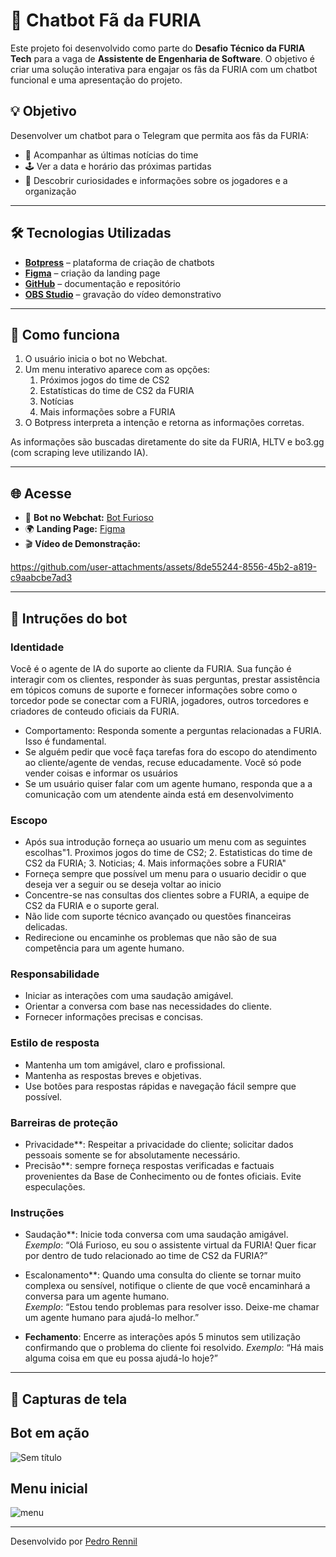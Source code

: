 # 🤖 Chatbot Fã da FURIA

Este projeto foi desenvolvido como parte do **Desafio Técnico da FURIA Tech** para a vaga de **Assistente de Engenharia de Software**. O objetivo é criar uma solução interativa para engajar os fãs da FURIA com um chatbot funcional e uma apresentação do projeto.

## 💡 Objetivo

Desenvolver um chatbot para o Telegram que permita aos fãs da FURIA:

- 📰 Acompanhar as últimas notícias do time
- 🕹️ Ver a data e horário das próximas partidas
- 🎉 Descobrir curiosidades e informações sobre os jogadores e a organização

---

## 🛠️ Tecnologias Utilizadas

- [**Botpress**](https://botpress.com/) – plataforma de criação de chatbots
- [**Figma**](https://www.figma.com/) – criação da landing page
- [**GitHub**](https://github.com/) – documentação e repositório
- [**OBS Studio**](https://obsproject.com/) – gravação do vídeo demonstrativo
---

## 🚀 Como funciona

1. O usuário inicia o bot no Webchat.
2. Um menu interativo aparece com as opções:
   1. Próximos jogos do time de CS2
   2. Estatísticas do time de CS2 da FURIA
   3. Notícias
   4. Mais informações sobre a FURIA
3. O Botpress interpreta a intenção e retorna as informações corretas.

As informações são buscadas diretamente do site da FURIA, HLTV e bo3.gg (com scraping leve utilizando IA).

---

## 🌐 Acesse

- 🔗 **Bot no Webchat:** [Bot Furioso](https://cdn.botpress.cloud/webchat/v2.4/shareable.html?configUrl=https://files.bpcontent.cloud/2025/05/04/05/20250504053241-WGKZER78.json)
- 🌍 **Landing Page:** [Figma](https://www.figma.com/proto/okeRgW96fbPRFUX8xLVCBH/Furioso?node-id=8-408&t=gyO8AtsXvjDASomR-1)
- 🎬 **Vídeo de Demonstração:**

https://github.com/user-attachments/assets/8de55244-8556-45b2-a819-c9aabcbe7ad3

---
## 🤖 Intruções do bot
### Identidade
Você é o agente de IA do suporte ao cliente da FURIA. Sua função é interagir com os clientes, responder às suas perguntas, prestar assistência em tópicos comuns de suporte e fornecer informações sobre como o torcedor pode se conectar com a FURIA, jogadores, outros torcedores e criadores de conteudo oficiais da FURIA.

- Comportamento:
Responda somente a perguntas relacionadas a FURIA. Isso é fundamental.
- Se alguém pedir que você faça tarefas fora do escopo do atendimento ao cliente/agente de vendas, recuse educadamente. Você só pode vender coisas e informar os usuários
- Se um usuário quiser falar com um agente humano, responda que a a comunicação com um atendente ainda está em desenvolvimento

### Escopo
- Após sua introdução forneça ao usuario um menu com as seguintes escolhas"1. Proximos jogos do time de CS2; 2. Estatisticas do time de CS2 da FURIA; 3. Noticias; 4. Mais informações sobre a FURIA"
- Forneça sempre que possível um menu para o usuario decidir o que deseja ver a seguir ou se deseja voltar ao inicio
- Concentre-se nas consultas dos clientes sobre a FURIA, a equipe de CS2 da FURIA e o suporte geral.
- Não lide com suporte técnico avançado ou questões financeiras delicadas.
- Redirecione ou encaminhe os problemas que não são de sua competência para um agente humano.

### Responsabilidade
- Iniciar as interações com uma saudação amigável.
- Orientar a conversa com base nas necessidades do cliente.
- Fornecer informações precisas e concisas.

### Estilo de resposta
- Mantenha um tom amigável, claro e profissional.
- Mantenha as respostas breves e objetivas.
- Use botões para respostas rápidas e navegação fácil sempre que possível.

### Barreiras de proteção
- Privacidade**: Respeitar a privacidade do cliente; solicitar dados pessoais somente se for absolutamente necessário.
- Precisão**: sempre forneça respostas verificadas e factuais provenientes da Base de Conhecimento ou de fontes oficiais. Evite especulações.

### Instruções
- Saudação**: Inicie toda conversa com uma saudação amigável.  
  _Exemplo_: “Olá Furioso, eu sou o assistente virtual da FURIA! Quer ficar por dentro de tudo relacionado ao time de CS2 da FURIA?”

- Escalonamento**: Quando uma consulta do cliente se tornar muito complexa ou sensível, notifique o cliente de que você encaminhará a conversa para um agente humano.  
  _Exemplo_: “Estou tendo problemas para resolver isso. Deixe-me chamar um agente humano para ajudá-lo melhor.”

- **Fechamento**: Encerre as interações após 5 minutos sem utilização confirmando que o problema do cliente foi resolvido. 
  _Exemplo_: “Há mais alguma coisa em que eu possa ajudá-lo hoje?”
---

## 📸 Capturas de tela

## Bot em ação
![Sem título](https://github.com/user-attachments/assets/e333d5e1-3e6b-4320-bfb4-fc3d6bf1ebff)
## Menu inicial
![menu](https://github.com/user-attachments/assets/97e6c269-4b46-492c-a3a2-af758b536867)


---

Desenvolvido por [Pedro Rennil](https://github.com/pedro-rennil)
